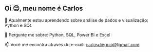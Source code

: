 ## Oi 😊, meu nome é Carlos
🌱 Atualmente estou aprendendo sobre análise de dados e visualização: Python e SQL

💬 Pergunte me sobre: Python, SQL, Power BI e Excel

📫 Você me encontra através do e-mail: carlosdiegocd@gmail.com




<!---
- 👋 Hi, I’m @Carlosd-nascimento
- 👀 I’m interested in ...
- 🌱 I’m currently learning ...
- 💞️ I’m looking to collaborate on ...
- 📫 How to reach me ...
- 😄 Pronouns: ...
- ⚡ Fun fact: ...

<!---
Carlosd-nascimento/Carlosd-nascimento is a ✨ special ✨ repository because its `README.md` (this file) appears on your GitHub profile.
You can click the Preview link to take a look at your changes.
--->
